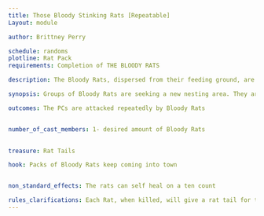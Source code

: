 ```yaml
---
title: Those Bloody Stinking Rats [Repeatable]
Layout: module

author: Brittney Perry

schedule: randoms
plotline: Rat Pack
requirements: Completion of THE BLOODY RATS

description: The Bloody Rats, dispersed from their feeding ground, are now invading... everywhere.

synopsis: Groups of Bloody Rats are seeking a new nesting area. They are invading the country side, killing their mild mannered counterparts, and attacking the farmer and anyone else who tries to repeatedly entering the town and attacking anyone they find. They are agitated by the disturbance of their feeding grounds, and are drawn to the area by the PCs bloodshed. Unprovoked attacks are on the rise. There seems to be no end in sight.

outcomes: The PCs are attacked repeatedly by Bloody Rats


number_of_cast_members: 1- desired amount of Bloody Rats

 
treasure: Rat Tails

hook: Packs of Bloody Rats keep coming into town


non_standard_effects: The rats can self heal on a ten count

rules_clarifications: Each Rat, when killed, will give a rat tail for the bounty. These are in game items.
---
```

